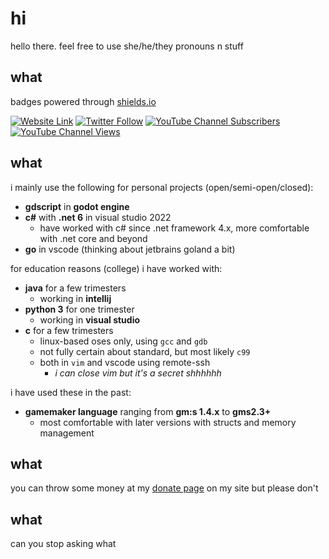 # hi
hello there. feel free to use she/he/they pronouns n stuff

## what
badges powered through [shields.io](https://shields.io)

[![Website Link](https://img.shields.io/badge/website-xubiod.net-blue)](https://xubiod.net) [![Twitter Follow](https://img.shields.io/twitter/follow/xubiod?style=flat)](https://twitter.com/Xubiod) [![YouTube Channel Subscribers](https://img.shields.io/youtube/channel/subscribers/UCjOsw98p4g5jQqSPqqmD_9A?style=flat)](https://youtube.com/channel/UCjOsw98p4g5jQqSPqqmD_9A/) [![YouTube Channel Views](https://img.shields.io/youtube/channel/views/UCjOsw98p4g5jQqSPqqmD_9A?style=flat)](https://youtube.com/channel/UCjOsw98p4g5jQqSPqqmD_9A/)

## what
i mainly use the following for personal projects (open/semi-open/closed):

- **gdscript** in **godot engine**
- **c#** with **.net 6** in visual studio 2022
  - have worked with c# since .net framework 4.x, more comfortable with .net core and beyond
- **go** in vscode (thinking about jetbrains goland a bit)

for education reasons (college) i have worked with:

- **java** for a few trimesters
  - working in **intellij**
- **python 3** for one trimester
  - working in **visual studio**
- **c** for a few trimesters
  - linux-based oses only, using `gcc` and `gdb`
  - not fully certain about standard, but most likely `c99`
  - both in `vim` and vscode using remote-ssh
    - *i can close vim but it's a secret shhhhhh*

i have used these in the past:

- **gamemaker language** ranging from **gm:s 1.4.x** to **gms2.3+**
  - most comfortable with later versions with structs and memory management

## what
you can throw some money at my [donate page](https://xubiod.net/donate/) on my site but please don't

## what
can you stop asking what

<!--
**xubiod/xubiod** is a ✨ _special_ ✨ repository because its `README.md` (this file) appears on your GitHub profile.

Here are some ideas to get you started:

- 🔭 I’m currently working on ...
- 🌱 I’m currently learning ...
- 👯 I’m looking to collaborate on ...
- 🤔 I’m looking for help with ...
- 💬 Ask me about ...
- 📫 How to reach me: ...
- 😄 Pronouns: ...
- ⚡ Fun fact: ...
-->

